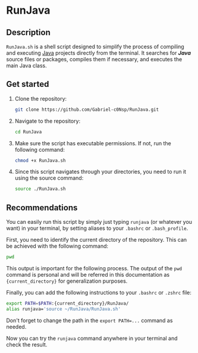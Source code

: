 # RunJava

## Description

`RunJava.sh` is a shell script designed to simplify the process of compiling and executing [Java](https://docs.oracle.com/en/java/) projects directly from the terminal. It searches for ***Java*** source files or packages, compiles them if necessary, and executes the main Java class.

## Get started

1. Clone the repository:
    ```bash
    git clone https://github.com/Gabriel-c0Nsp/RunJava.git
    ```

2. Navigate to the repository:
    ```bash
    cd RunJava
    ```

3. Make sure the script has executable permissions. If not, run the following command:
    ```bash
    chmod +x RunJava.sh
    ```

4. Since this script navigates through your directories, you need to run it using the source command:
    ```bash
    source ./RunJava.sh
    ```

## Recommendations
You can easily run this script by simply just typing `runjava` (or whatever you want) in your terminal, by setting aliases to your `.bashrc` or `.bash_profile`.

First, you need to identify the current directory of the repository. This can be achieved with the following command:
   ```bash
   pwd
   ```
This output is important for the following process. The output of the `pwd` command is personal and will be referred in this documentation as `{current_directory}` for generalization purposes.

Finally, you can add the following instructions to your `.bashrc` or `.zshrc` file:

   ```bash
   export PATH=$PATH:{current_directory}/RunJava/
   alias runjava='source ~/RunJava/RunJava.sh'
   ```
Don't forget to change the path in the `export PATH=...` command as needed.

Now you can try the `runjava` command anywhere in your terminal and check the result.

